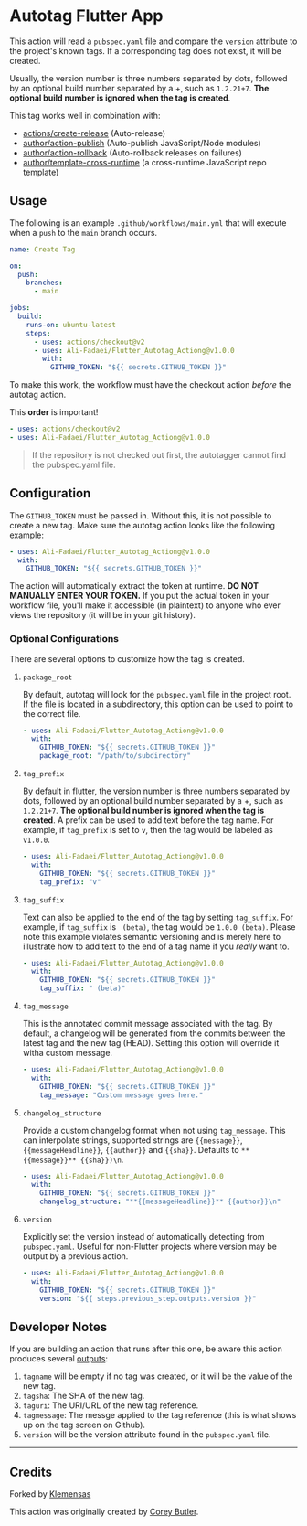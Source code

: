# Autotag Flutter App

This action will read a `pubspec.yaml` file and compare the `version` attribute to the project's known tags. If a corresponding tag does not exist, it will be created.

Usually, the version number is three numbers separated by dots, followed by an optional build number separated by a +, such as `1.2.21+7`. **The optional build number is ignored when the tag is created**.

This tag works well in combination with:

- [actions/create-release](https://github.com/actions/create-release) (Auto-release)
- [author/action-publish](https://github.com/author/action-publish) (Auto-publish JavaScript/Node modules)
- [author/action-rollback](https://github.com/author/action-rollback) (Auto-rollback releases on failures)
- [author/template-cross-runtime](https://github.com/author/template-cross-runtime) (a cross-runtime JavaScript repo template)

## Usage

The following is an example `.github/workflows/main.yml` that will execute when a `push` to the `main` branch occurs.

```yaml
name: Create Tag

on:
  push:
    branches:
      - main

jobs:
  build:
    runs-on: ubuntu-latest
    steps:
      - uses: actions/checkout@v2
      - uses: Ali-Fadaei/Flutter_Autotag_Actiong@v1.0.0
        with:
          GITHUB_TOKEN: "${{ secrets.GITHUB_TOKEN }}"
```

To make this work, the workflow must have the checkout action _before_ the autotag action.

This **order** is important!

```yaml
- uses: actions/checkout@v2
- uses: Ali-Fadaei/Flutter_Autotag_Actiong@v1.0.0
```

> If the repository is not checked out first, the autotagger cannot find the pubspec.yaml file.

## Configuration

The `GITHUB_TOKEN` must be passed in. Without this, it is not possible to create a new tag. Make sure the autotag action looks like the following example:

```yaml
- uses: Ali-Fadaei/Flutter_Autotag_Actiong@v1.0.0
  with:
    GITHUB_TOKEN: "${{ secrets.GITHUB_TOKEN }}"
```

The action will automatically extract the token at runtime. **DO NOT MANUALLY ENTER YOUR TOKEN.** If you put the actual token in your workflow file, you'll make it accessible (in plaintext) to anyone who ever views the repository (it will be in your git history).

### Optional Configurations

There are several options to customize how the tag is created.

1. `package_root`

   By default, autotag will look for the `pubspec.yaml` file in the project root. If the file is located in a subdirectory, this option can be used to point to the correct file.

   ```yaml
   - uses: Ali-Fadaei/Flutter_Autotag_Actiong@v1.0.0
     with:
       GITHUB_TOKEN: "${{ secrets.GITHUB_TOKEN }}"
       package_root: "/path/to/subdirectory"
   ```

1. `tag_prefix`

   By default in flutter, the version number is three numbers separated by dots, followed by an optional build number separated by a +, such as `1.2.21+7`. **The optional build number is ignored when the tag is created**. A prefix can be used to add text before the tag name. For example, if `tag_prefix` is set to `v`, then the tag would be labeled as `v1.0.0`.

   ```yaml
   - uses: Ali-Fadaei/Flutter_Autotag_Actiong@v1.0.0
     with:
       GITHUB_TOKEN: "${{ secrets.GITHUB_TOKEN }}"
       tag_prefix: "v"
   ```

1. `tag_suffix`

   Text can also be applied to the end of the tag by setting `tag_suffix`. For example, if `tag_suffix` is ` (beta)`, the tag would be `1.0.0 (beta)`. Please note this example violates semantic versioning and is merely here to illustrate how to add text to the end of a tag name if you _really_ want to.

   ```yaml
   - uses: Ali-Fadaei/Flutter_Autotag_Actiong@v1.0.0
     with:
       GITHUB_TOKEN: "${{ secrets.GITHUB_TOKEN }}"
       tag_suffix: " (beta)"
   ```

1. `tag_message`

   This is the annotated commit message associated with the tag. By default, a
   changelog will be generated from the commits between the latest tag and the new tag (HEAD). Setting this option will override it witha custom message.

   ```yaml
   - uses: Ali-Fadaei/Flutter_Autotag_Actiong@v1.0.0
     with:
       GITHUB_TOKEN: "${{ secrets.GITHUB_TOKEN }}"
       tag_message: "Custom message goes here."
   ```

1. `changelog_structure`

   Provide a custom changelog format when not using `tag_message`.
   This can interpolate strings, supported strings are `{{message}}`, `{{messageHeadline}}`, `{{author}}` and `{{sha}}`.
   Defaults to `**{{message}}** {{sha}})\n`.

   ```yaml
   - uses: Ali-Fadaei/Flutter_Autotag_Actiong@v1.0.0
     with:
       GITHUB_TOKEN: "${{ secrets.GITHUB_TOKEN }}"
       changelog_structure: "**{{messageHeadline}}** {{author}}\n"
   ```

1. `version`

   Explicitly set the version instead of automatically detecting from `pubspec.yaml`.
   Useful for non-Flutter projects where version may be output by a previous action.

   ```yaml
   - uses: Ali-Fadaei/Flutter_Autotag_Actiong@v1.0.0
     with:
       GITHUB_TOKEN: "${{ secrets.GITHUB_TOKEN }}"
       version: "${{ steps.previous_step.outputs.version }}"
   ```

## Developer Notes

If you are building an action that runs after this one, be aware this action produces several [outputs](https://help.github.com/en/articles/metadata-syntax-for-github-actions#outputs):

1. `tagname` will be empty if no tag was created, or it will be the value of the new tag.
1. `tagsha`: The SHA of the new tag.
1. `taguri`: The URI/URL of the new tag reference.
1. `tagmessage`: The messge applied to the tag reference (this is what shows up on the tag screen on Github).
1. `version` will be the version attribute found in the `pubspec.yaml` file.

---

## Credits

Forked by [Klemensas](https://github.com/Klemensas)

This action was originally created by [Corey Butler](https://github.com/coreybutler).
